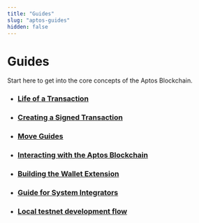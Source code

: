 ```yaml
---
title: "Guides"
slug: "aptos-guides"
hidden: false
---
```


# Guides

Start here to get into the core concepts of the Aptos Blockchain.

- ### [Life of a Transaction](basics-life-of-txn.md)

- ### [Creating a Signed Transaction](sign-a-transaction.md)

- ### [Move Guides](./move-guides/index.md)

- ### [Interacting with the Aptos Blockchain](interacting-with-the-blockchain.md)

- ### [Building the Wallet Extension](building-wallet-extension.md)

- ### [Guide for System Integrators](guide-for-system-integrators.md)

- ### [Local testnet development flow](local-testnet-dev-flow.md)


